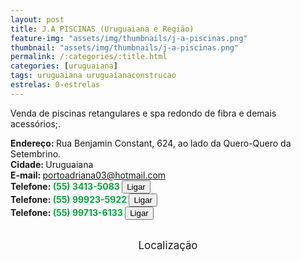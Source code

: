 ```yaml
---
layout: post
title: J.A PISCINAS (Uruguaiana e Região)
feature-img: "assets/img/thumbnails/j-a-piscinas.png"
thumbnail: "assets/img/thumbnails/j-a-piscinas.png"
permalink: /:categories/:title.html
categories: [uruguaiana]
tags: uruguaiana uruguaianaconstrucao
estrelas: 0-estrelas
---
```

Venda de piscinas retangulares e spa redondo de fibra e demais acessórios;.<br />
<!-- more -->
<b>Endereço: </b>Rua Benjamin Constant, 624, ao lado da Quero-Quero da Setembrino.<br />
<b>Cidade: </b>Uruguaiana<br />
<b>E-mail: </b>portoadriana03@hotmail.com<br />
<b>Telefone: <span style="color: #00ab3a;">(55) 3413-5083</span> <a href="tel:5534135083"><button class="ligar">Ligar</button></a></b><br />
<b>Telefone: <span style="color: #00ab3a;">(55) 99923-5922</span> <a href="tel:55999235922"><button class="ligar">Ligar</button></a></b><br />
<b>Telefone: <span style="color: #00ab3a;">(55) 99713-6133</span> <a href="tel:55997136133"><button class="ligar">Ligar</button></a></b><br />
<br />
<style>
      #map {
        height: 400px;
        width: 100%;
       }
    </style>

<div style="font-size: larger; text-align: center;">
Localização</div>
<div id="map">
<script>
      function initMap() {
        var uluru = {lat: -29.7479217, lng: -57.0769178};
        var map = new google.maps.Map(document.getElementById('map'), {
          zoom: 17,
          center: uluru
        });
        var marker = new google.maps.Marker({
          position: uluru,
          map: map
        });
      }
    </script>
    <script async="" defer="" src="https://maps.googleapis.com/maps/api/js?key=AIzaSyDDc8SHLmOesJRaXCW0fZ2ST09W4s0ME5g&amp;callback=initMap">
    </script>
</div>
